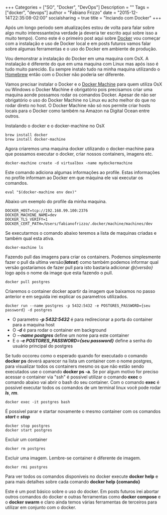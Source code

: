 +++
Categories = ["SO", "Docker", "DevOps"]
Description = ""
Tags = ["docker", "devops"]
author = "Fabiano Frizzo"
date = "2015-12-14T22:35:08-02:00"
socialsharing = true
title = "Inciando com Docker"
+++

Após um longo periodo sem atualizações estou de volta para falar sobre algo muito interessante(na verdade ja deveria ter escrito aqui sobre isso a muito tempo). Como este é o primeiro post aqui sobre [Docker](http://docker.com) vou começar com a instalação e uso de Docker local e em posts futuros vamos falar sobre algumas ferramentas e o uso do Docker em ambiente de produção.

Vou demonstrar a instalação do Docker em uma maquina com OsX. A instalação é diferente do que em uma maquina com Linux mas após isso é tudo muito parecido. Eu sempre instalo tudo na minha maquina utilizando o [Homebrew](http://brew.sh) então com o Docker não poderia ser diferente.

Vamos precisar instalar o Docker e o [Docker Machine](https://docs.docker.com/machine/) para quem utiliza OsX ou Windows o Docker Machine é obrigatório pois precisamos criar uma maquina aonde possamos rodar os comandos Docker. Apesar de não ser obrigatório o uso do Docker Machine no Linux eu acho melhor do que no rodar direto no host. O Docker Machine não só nos permite criar hosts locais para o Docker como também na Amazon na Digital Ocean entre outros.

Instalando o docker e o docker-machine no OsX
```
brew install docker
brew install docker-machine
```

Agora criaremos uma maquina docker utilizando o docker-machine para que possamos executar o docker, criar nossos containers, imagens etc.
```
docker-machine create -d virtualbox -name mydockermachine
```

Este comando adiciona algumas informações ao profile. Estas informações no profile informam ao Docker em que máquina ele vai executar os comandos.
```
eval "$(docker-machine env dev)"
```

Abaixo um exemplo do profile da minha maquina.
```
DOCKER_HOST=tcp://192.168.99.100:2376
DOCKER_MACHINE_NAME=dev
DOCKER_TLS_VERIFY=1
DOCKER_CERT_PATH=/Users/fabianofrizzo/.docker/machine/machines/dev
```

Se executarmos o comando abaixo teremos a lista de maquinas criadas e também qual esta ativa.
```
docker-machine ls
```

Fazendo pull das imagens para criar os containers. Podemos simplesmente fazer o pull da ultima versão(***latest***) como também podemos informar qual versão gostariamos de  fazer pull para isto bastaria adicionar *@{versão}* logo após o nome da image que esta fazendo o pull.
```
docker pull postgres
```

Criaremos o container docker apartir da imagem que baixamos no passo anterior e em seguida irei explicar os parametros utilizados.

```
docker run --name postgres -p 5432:5432 -e POSTGRES_PASSWORD={seu password} -d postgres
```

* O parametro ***-p 5432:5432*** é para redirecionar a porta do container para a maquina host
* O ***-d*** é para rodar o container em background
* O ***--name postgres*** define um nome para este container
* E o ***-e POSTGRES_PASSWORD={seu password}*** define a senha do usuário principal do postgres

Se tudo occoreu como o esperado quando for executado o comando **docker ps** deverá aparecer na lista um container com o nome postgres, para visualizar todos os containers mesmo os que não estão sendo executados use o comando **docker ps -a**.
Se por algum motivo for preciso acessar o container via "ssh" é possivel utilizar o comando **exec** o comando abaixo vai abrir o bash do seu container. Com o comando **exec** é possível executar todos os comandos de um terminal linux você pode rodar ***ls***, ***rm***.
```
docker exec -it postgres bash
```

É possível parar e startar novamente o mesmo container com os comandos ***start*** e ***stop***

```
docker stop postgres
docker start postgres
```

Excluir um container
```
docker rm postgres
```

Excluir uma imagem. Lembre-se container é diferente de imagem.
```
docker rmi postgres
```

Para ver todos os comandos disponíveis no docker execute **docker help** e para mais detalhes sobre cada comando **docker help {comando}**

Este é um post básico sobre o uso do docker. Em posts futuros irei abortar outros comandos do docker e outras ferramentas como **docker compose** e o **docker swarm** e claro ainda temos várias ferramentas de terceiros para utilizar em conjunto com o docker.
